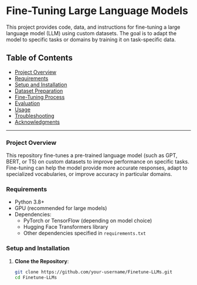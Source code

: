 # Fine-Tuning Large Language Models

This project provides code, data, and instructions for fine-tuning a large language model (LLM) using custom datasets. The goal is to adapt the model to specific tasks or domains by training it on task-specific data.

## Table of Contents

- [Project Overview](#project-overview)
- [Requirements](#requirements)
- [Setup and Installation](#setup-and-installation)
- [Dataset Preparation](#dataset-preparation)
- [Fine-Tuning Process](#fine-tuning-process)
- [Evaluation](#evaluation)
- [Usage](#usage)
- [Troubleshooting](#troubleshooting)
- [Acknowledgments](#acknowledgments)

---

### Project Overview

This repository fine-tunes a pre-trained language model (such as GPT, BERT, or T5) on custom datasets to improve performance on specific tasks. Fine-tuning can help the model provide more accurate responses, adapt to specialized vocabularies, or improve accuracy in particular domains.

### Requirements

- Python 3.8+
- GPU (recommended for large models)
- Dependencies:
  - PyTorch or TensorFlow (depending on model choice)
  - Hugging Face Transformers library
  - Other dependencies specified in `requirements.txt`

### Setup and Installation

1. **Clone the Repository**:
   ```bash
   git clone https://github.com/your-username/Finetune-LLMs.git
   cd Finetune-LLMs
